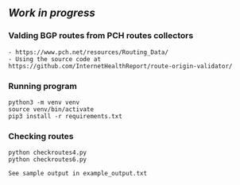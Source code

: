 
***Work in progress***
-

### Valding BGP routes from PCH routes collectors
    - https://www.pch.net/resources/Routing_Data/ 
    - Using the source code at https://github.com/InternetHealthReport/route-origin-validator/

### Running program
    python3 -m venv venv
    source venv/bin/activate
    pip3 install -r requirements.txt

### Checking routes
    python checkroutes4.py
    python checkroutes6.py

    See sample output in example_output.txt
